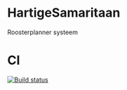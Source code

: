 # HartigeSamaritaan
Roosterplanner systeem

# CI

[![Build status](https://dev.azure.com/delta-n/Delta-N%20Hackathon/_apis/build/status/Delta-N%20Hackathon-CI)](https://dev.azure.com/delta-n/Delta-N%20Hackathon/_build/latest?definitionId=182)
